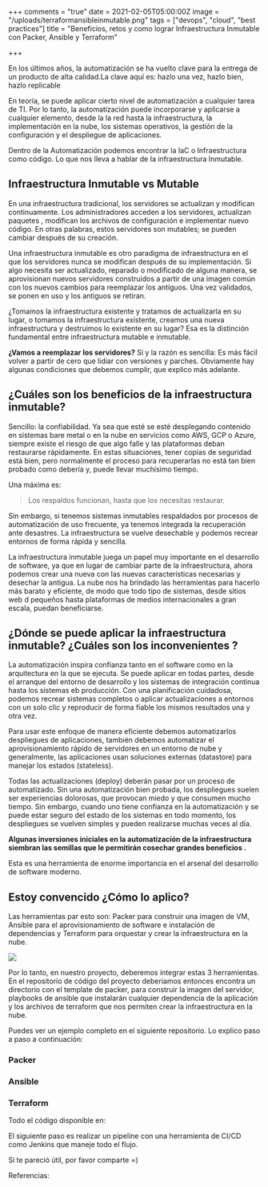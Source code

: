 +++
comments = "true"
date = 2021-02-05T05:00:00Z
image = "/uploads/terraformansibleinmutable.png"
tags = ["devops", "cloud", "best practices"]
title = "Beneficios, retos y como lograr Infraestructura Inmutable con Packer, Ansible y Terraform"

+++

En los últimos años, la automatización se ha vuelto clave para la entrega de un producto de alta calidad.La clave aquí es: hazlo una vez, hazlo bien, hazlo replicable

En teoría, se puede aplicar cierto nivel de automatización a cualquier tarea de TI. Por lo tanto, la automatización puede incorporarse y aplicarse a cualquier elemento, desde la la red hasta la infraestructura, la implementación en la nube, los sistemas operativos, la gestión de la configuración y el despliegue de aplicaciones.

Dentro de la Automatización podemos encontrar la IaC o Infraestructura como código. Lo que nos lleva a hablar de Ia infraestructura Inmutable. 

## Infraestructura Inmutable vs Mutable

En una infraestructura tradicional, los servidores se actualizan y modifican continuamente. Los administradores acceden a los servidores, actualizan paquetes , modifican los archivos de configuración e implementar nuevo código. En otras palabras, estos servidores son mutables; se pueden cambiar después de su creación.

Una infraestructura inmutable es otro paradigma de infraestructura en el que los servidores nunca se modifican después de su implementación. Si algo necesita ser actualizado, reparado o modificado de alguna manera, se aprovisionan nuevos servidores construidos a partir de una imagen común con los nuevos cambios para reemplazar los antiguos. Una vez validados, se ponen en uso y los antiguos se retiran. 

¿Tomamos la infraestructura existente y tratamos de actualizarla en su lugar, o tomamos la infraestructura existente, creamos una nueva infraestructura y destruimos lo existente en su lugar? Esa es la distinción fundamental entre infraestructura mutable e inmutable.

**¿Vamos a reemplazar los servidores?** Sí y la razón es sencilla: Es más fácil volver a partir de cero que lidiar con versiones y parches. Obviamente hay algunas condiciones que debemos cumplir, que explico más adelante.

## ¿Cuáles son los beneficios de la infraestructura inmutable?

Sencillo: la confiabilidad. Ya sea que esté se esté desplegando contenido en sistemas bare metal o en la nube en servicios como AWS, GCP o Azure, siempre existe el riesgo de que algo falle y las plataformas deban restaurarse rápidamente. En estas situaciones, tener copias de seguridad está bien, pero normalmente el proceso para recuperarlas no está tan bien probado como debería y, puede llevar muchísimo tiempo.

Una máxima es:

> Los respaldos funcionan, hasta que los necesitas restaurar.

Sin embargo, si tenemos sistemas inmutables respaldados por procesos de automatización de uso frecuente, ya tenemos integrada la recuperación ante desastres. La infraestructura se vuelve desechable y podemos recrear entornos de forma rápida y sencilla.

La infraestructura inmutable juega un papel muy importante en el desarrollo de software, ya que en lugar de cambiar parte de la infraestructura, ahora podemos crear una nueva con las nuevas características necesarias y desechar la antigua. La nube nos ha brindado las herramientas para hacerlo más barato y eficiente, de modo que todo tipo de sistemas, desde sitios web d pequeños hasta plataformas de medios internacionales a gran escala, puedan beneficiarse.

## ¿Dónde se puede aplicar la infraestructura inmutable? ¿Cuáles son los inconvenientes ?

La automatización inspira confianza tanto en el software como en la arquitectura en la que se ejecuta. Se puede aplicar en todas partes, desde el arranque del entorno de desarrollo y los sistemas de integración continua hasta los sistemas eb producción. Con una planificación cuidadosa, podemos recrear sistemas completos o aplicar actualizaciones a entornos con un solo clic y reproducir de forma fiable los mismos resultados una y otra vez.

Para usar este enfoque de manera eficiente debemos automatizarlos despliegues de aplicaciones, también debemos automatizar el aprovisionamiento rápido de servidores en un entorno de nube y  generalmente, las aplicaciones usan soluciones externas (datastore) para manejar los estados (stateless).

Todas las actualizaciones (deploy) deberán pasar por un proceso de automatizado. Sin una automatización bien probada, los despliegues suelen ser experiencias dolorosas, que provocan miedo y que consumen mucho tiempo. Sin embargo, cuando uno tiene confianza en la automatización y se puede estar seguro del estado de los sistemas en todo momento, los despliegues se vuelven simples y pueden realizarse muchas veces al día.

**Algunas inversiones iniciales en la automatización de la infraestructura siembran las semillas que le permitirán cosechar grandes beneficios .**

Esta es una herramienta de enorme importancia en el arsenal del desarrollo de software moderno.

## Estoy convencido ¿Cómo lo aplico?

Las herramientas par esto son: Packer para construir una imagen de VM, Ansible para el aprovisionamiento de software e instalación de dependencias y Terraform para orquestar y crear la infraestructura en la nube.

![](/uploads/infraestructurainmutableansiblepackerterraform.png)

Por lo tanto, en nuestro proyecto, deberemos integrar estas 3 herramientas. En el repositorio de código del proyecto deberiamos entonces encontra un directorio con el template de packer, para construir la imagen del servidor, playbooks de ansible que instalarán cualquier dependencia de la aplicación y los archivos de terraform que nos permiten crear la infraestructura en la nube.

Puedes ver un ejemplo completo en el siguiente repositorio. Lo explico paso a paso a continuación:

### Packer

### 

### Ansible

### 

### Terraform 

Todo el código disponible en:

El siguiente paso es realizar un pipeline con una herramienta de CI/CD como Jenkins que maneje todo el flujo.

Si te pareció útil, por favor comparte =)

Referencias: